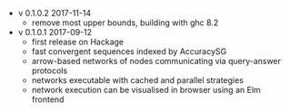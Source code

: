* v 0.1.0.2 2017-11-14
  * remove most upper bounds, building with ghc 8.2
* v 0.1.0.1 2017-09-12
  * first release on Hackage
  * fast convergent sequences indexed by AccuracySG
  * arrow-based networks of nodes communicating via query-answer protocols
  * networks executable with cached and parallel strategies
  * network execution can be visualised in browser using an Elm frontend
